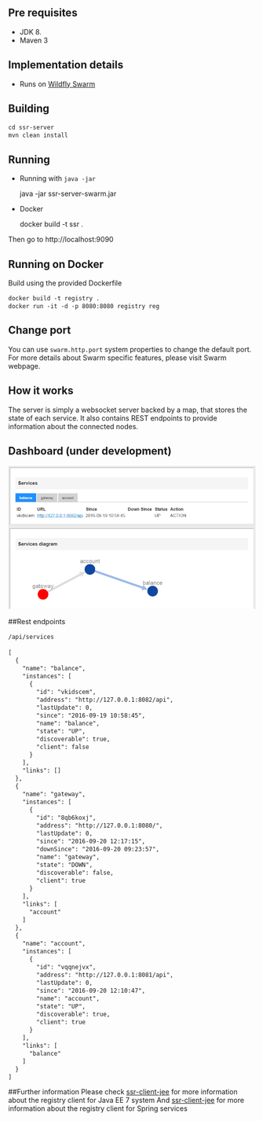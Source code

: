 ## Pre requisites
 - JDK 8.
 - Maven 3

## Implementation details
 - Runs on [Wildfly Swarm](http://wildfly-swarm.io)

## Building

    cd ssr-server
    mvn clean install

## Running

 - Running with `java -jar`

    java -jar ssr-server-swarm.jar

 - Docker

    docker build -t ssr .

Then go to http://localhost:9090


## Running on Docker
Build using the provided Dockerfile

    docker build -t registry .
    docker run -it -d -p 8080:8080 registry reg

## Change port
You can use `swarm.http.port` system properties to change the default port.
For more details about Swarm specific features, please visit Swarm webpage.

## How it works
The server is simply a websocket server backed by a map, that stores the state of each service.
It also contains REST endpoints to provide information about the connected nodes.

## Dashboard (under development)
![Dashboard](dashboard.png)

##Rest endpoints

    /api/services
    
    [
      {
        "name": "balance",
        "instances": [
          {
            "id": "vkidscem",
            "address": "http://127.0.0.1:8082/api",
            "lastUpdate": 0,
            "since": "2016-09-19 10:58:45",
            "name": "balance",
            "state": "UP",
            "discoverable": true,
            "client": false
          }
        ],
        "links": []
      },
      {
        "name": "gateway",
        "instances": [
          {
            "id": "8qb6koxj",
            "address": "http://127.0.0.1:8080/",
            "lastUpdate": 0,
            "since": "2016-09-20 12:17:15",
            "downSince": "2016-09-20 09:23:57",
            "name": "gateway",
            "state": "DOWN",
            "discoverable": false,
            "client": true
          }
        ],
        "links": [
          "account"
        ]
      },
      {
        "name": "account",
        "instances": [
          {
            "id": "vqqnejvx",
            "address": "http://127.0.0.1:8081/api",
            "lastUpdate": 0,
            "since": "2016-09-20 12:10:47",
            "name": "account",
            "state": "UP",
            "discoverable": true,
            "client": true
          }
        ],
        "links": [
          "balance"
        ]
      }
    ]
    
##Further information
Please check [ssr-client-jee](../ssr-client-jee/README.md) for more information about the registry client for Java EE 7 system
And
[ssr-client-jee](../ssr-client-boot/README.md) for more information about the registry client for Spring services
